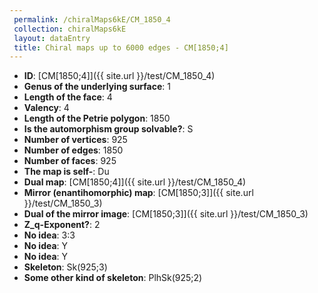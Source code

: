 ```yaml
--- 
 permalink: /chiralMaps6kE/CM_1850_4 
 collection: chiralMaps6kE
 layout: dataEntry
 title: Chiral maps up to 6000 edges - CM[1850;4]
---
```


- **ID**: [CM[1850;4]]({{ site.url }}/test/CM_1850_4)
- **Genus of the underlying surface**: 1
- **Length of the face**: 4
- **Valency**: 4
- **Length of the Petrie polygon**: 1850
- **Is the automorphism group solvable?**: S
- **Number of vertices**: 925
- **Number of edges**: 1850
- **Number of faces**: 925
- **The map is self-**: Du
- **Dual map**: [CM[1850;4]]({{ site.url }}/test/CM_1850_4)
- **Mirror (enantihomorphic) map**: [CM[1850;3]]({{ site.url }}/test/CM_1850_3)
- **Dual of the mirror image**: [CM[1850;3]]({{ site.url }}/test/CM_1850_3)
- **Z_q-Exponent?**: 2
- **No idea**:  3:3
- **No idea**: Y
- **No idea**: Y
- **Skeleton**: Sk(925;3)
- **Some other kind of skeleton**: PlhSk(925;2)
